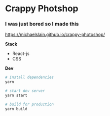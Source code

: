# Crappy Photshop

### I was just bored so I made this

https://michaelslain.github.io/crappy-photoshop/

**Stack**

-   React-js
-   CSS

**Dev**

```zsh
# install dependencies
yarn

# start dev server
yarn start

# build for production
yarn build
```
